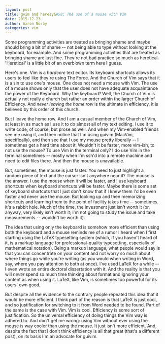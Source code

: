 ```yaml
---
layout: post
title: gvim and heresy&#58; The use of a mouse with Vim 
date: 2015-12-23
author: Aaron Norby
categories: vim
---
```


Some programming activities are treated as bringing shame and maybe should bring a
bit of shame -- not being able to type without looking at the keyboard, for example. And
some programming activities that are treated as bringing shame are just fine.
They're not bad practice so much as heretical. 'Heretical' is a little bit of an
overblown term here I guess. 

Here's one. Vim is a *hardcore* text editor. Its keyboard shortcuts allows its
users to feel like they're using The Force. And the Church of Vim says that it is a
sin to use one's mouse. One does not need a mouse with Vim. The use of a mouse
shows only that the user does not have adequate acquaintance the power of the
Keyboard. Why the keyboard? Well, the Church of Vim is actually not really a church
but rather an order within the larger Church of Efficiency. And *never leaving the
home row* is the ultimate in efficiency, it is believed by this order of this
church. 

But I leave the home row. And I am a casual member of the Church of Vim, at least
in as much as I use it to do almost all of my text editing. I use it to write
code, of course, but prose as well. And when my Vim-enabled friends see me using
it, and then notice that I'm using guivim (MacVim, specifically), and then see that
I use my mouse pretty liberally -- I sometimes get a hard time about it. Wouldn't
it be faster, more vim-ish, to not use the mouse? To use Vim in the terminal only?
I do use Vim in the terminal sometimes -- mostly when I'm ssh'd into a remote
machine and need to edit files there. And then the mouse is unavailable. 

But, sometimes, the mouse is just faster. You need to just highlight a random piece
of text and the cursor isn't anywhere near it? The mouse is the answer. I use the
mouse when it will be faster, and I use keyboard shortcuts when keyboard shortcuts
will be faster. Maybe there is some set of keyboard shortcuts that I just don't
know that if I knew them I'd be even faster and never use the mouse. But looking up
and then memorizing shortcuts and learning them to the point of facility takes time
-- sometimes, it's a rabbit hole. Much of the time, the investment just isn't worth
it (or, anyway, very likely isn't worth it; I'm not going to study the issue and
take measurements -- wouldn't be worth it). 

The idea that using only the keyboard is somehow more efficient than using both the
keyboard and a mouse reminds me of a rumor I heard when I first starting using the
LaTeX typesetting system (which, if you haven't heard of it, is a markup language
for professional-quality typesetting, especially of mathematical notation). Being a
markup language, what people would say is that you can concentrate on your content
and not worry so much about where things go while you're writing (as you would when
writing in Word, say, where you pay attention to both at once). I've used LaTeX for
a while -- I even wrote an entire doctoral dissertation with it. And the reality is
that you will *never* spend so much time thinking about format and ignoring your
content as when using it. LaTeX, like Vim, is sometimes too powerful for its users'
own good. 

But despite all the evidence to the contrary people repeated this idea that it
would be more efficient. I think part of the reason is that LaTeX is just cool, and
so justification for switching to it from Word needed to be found. Part of the same
is the case with Vim. Vim is cool. Efficiency is some sort of justification. So the
universal efficiency of doing things the Vim way is adhered to. And don't get me
wrong: using Vim without ever using the mouse is way cooler than using the mouse.
It just isn't more efficient. And, despite the fact that I don't think efficiency
is all that great (that's a different post), on its basis I'm an advocate for
guivim. 

